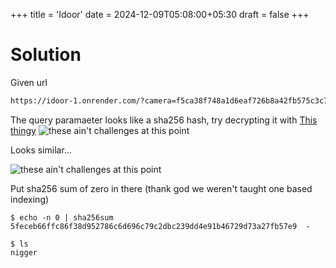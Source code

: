 +++
title = 'Idoor'
date = 2024-12-09T05:08:00+05:30
draft = false
+++

# Solution

Given url

```bash
https://idoor-1.onrender.com/?camera=f5ca38f748a1d6eaf726b8a42fb575c3c71f1864a8143301782de13da2d9202b
```

The query paramaeter looks like a sha256 hash, try decrypting it with [This thingy](https://10015.io/tools/sha256-encrypt-decrypt)
![these ain't challenges at this point](/posts/root@localhost_writeup_assets/idor-1.png)

Looks similar...

![these ain't challenges at this point](/posts/root@localhost_writeup_assets/idor-2.png)

Put sha256 sum of zero in there (thank god we weren't taught one based indexing)

```terminal
$ echo -n 0 | sha256sum
5feceb66ffc86f38d952786c6d696c79c2dbc239dd4e91b46729d73a27fb57e9  -
```

```terminal
$ ls
nigger
```
